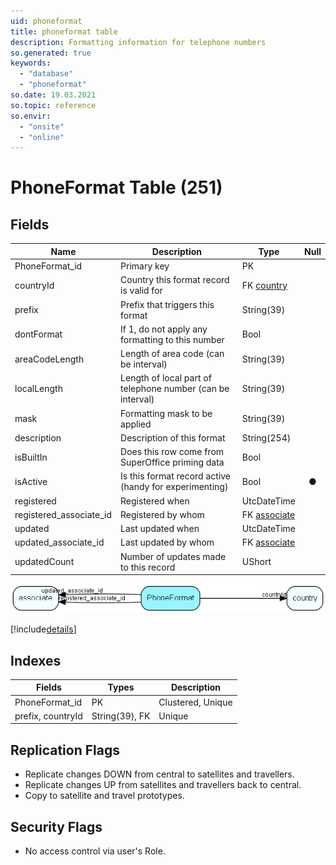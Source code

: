 ```yaml
---
uid: phoneformat
title: phoneformat table
description: Formatting information for telephone numbers
so.generated: true
keywords:
  - "database"
  - "phoneformat"
so.date: 19.03.2021
so.topic: reference
so.envir:
  - "onsite"
  - "online"
---
```


# PhoneFormat Table (251)

## Fields

| Name | Description | Type | Null |
|------|-------------|------|:----:|
|PhoneFormat\_id|Primary key|PK| |
|countryId|Country this format record is valid for|FK [country](country.md)| |
|prefix|Prefix that triggers this format|String(39)| |
|dontFormat|If 1, do not apply any formatting to this number|Bool| |
|areaCodeLength|Length of area code (can be interval)|String(39)| |
|localLength|Length of local part of telephone number (can be interval)|String(39)| |
|mask|Formatting mask to be applied|String(39)| |
|description|Description of this format|String(254)| |
|isBuiltIn|Does this row come from SuperOffice priming data|Bool| |
|isActive|Is this format record active (handy for experimenting)|Bool|&#x25CF;|
|registered|Registered when|UtcDateTime| |
|registered\_associate\_id|Registered by whom|FK [associate](associate.md)| |
|updated|Last updated when|UtcDateTime| |
|updated\_associate\_id|Last updated by whom|FK [associate](associate.md)| |
|updatedCount|Number of updates made to this record|UShort| |


![PhoneFormat table relationship diagram](media\PhoneFormat.png)

[!include[details](./includes/PhoneFormat.md)]

## Indexes

| Fields | Types | Description |
|--------|-------|-------------|
|PhoneFormat\_id |PK |Clustered, Unique |
|prefix, countryId |String(39), FK |Unique |

## Replication Flags

* Replicate changes DOWN from central to satellites and travellers.
* Replicate changes UP from satellites and travellers back to central.
* Copy to satellite and travel prototypes.

## Security Flags

* No access control via user's Role.

